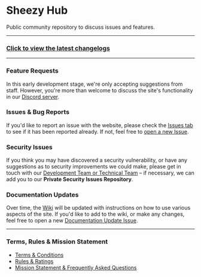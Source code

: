 # Sheezy Hub
Public community repository to discuss issues and features.

---

### [Click to view the latest changelogs](https://github.com/Sheezy-Art/sheezy-hub/releases)

---

### Feature Requests
In this early development stage, we're only accepting suggestions from staff. However, you're more than welcome to discuss the site's functionality in our [Discord server](https://discord.gg/3fKDMFNM3h).

### Issues & Bug Reports
If you'd like to report an issue with the website, please check the [Issues tab](https://github.com/Sheezy-Art/sheezy-hub/issues) to see if it has been reported already. If not, feel free to [open a new Issue](https://github.com/Sheezy-Art/sheezy-hub/issues/new?assignees=&labels=bug&projects=&template=bug-report.md&title=%5BBUG%5D+Bug+Description...).

### Security Issues
If you think you may have discovered a security vulnerability, or have any suggestions as to security improvements we could make, please get in touch with our [Development Team or Technical Team](https://sheezy.art/staff#development-team) – if necessary, we can add you to our **Private Security Issues Repository**.

### Documentation Updates
Over time, the [Wiki](https://github.com/Sheezy-Art/sheezy-hub/wiki) will be updated with instructions on how to use various aspects of the site. If you'd like to add to the wiki, or make any changes, feel free to open a new [Documentation Update Issue](https://github.com/Sheezy-Art/sheezy-hub/issues/new?assignees=&labels=documentation&projects=&template=documentation-update.md&title=%5BDOCS%5D+Documentation+Update...).

---

### Terms, Rules & Mission Statement
- [Terms & Conditions](https://sheezy.art/terms)
- [Rules & Ratings](https://sheezy.art/rules)
- [Mission Statement & Frequently Asked Questions](https://sheezy.art/faqs)
